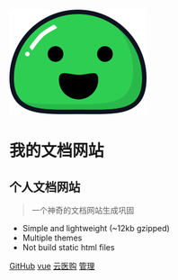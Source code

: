 ![logo](img/icon.svg)

# 我的文档网站
## 个人文档网站
> 一个神奇的文档网站生成巩固


* Simple and lightweight (~12kb gzipped)
* Multiple themes
* Not build static html files

[GitHub](https://github.com/yangjjfc/yjj-docsify)
[vue](/vue/)
[云医购](/dian/)
[管理](/project/)